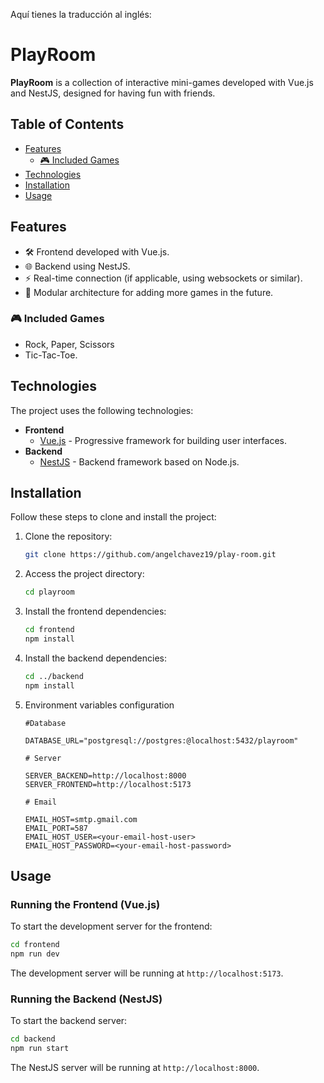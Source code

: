 Aquí tienes la traducción al inglés:

# PlayRoom

**PlayRoom** is a collection of interactive mini-games developed with Vue.js and NestJS, designed for having fun with friends.

## Table of Contents

- [Features](#features)
  - [🎮 Included Games](#-included-games)
- [Technologies](#technologies)
- [Installation](#installation)
- [Usage](#usage)

## Features

- 🛠️ Frontend developed with Vue.js.
- 🌐 Backend using NestJS.
- ⚡ Real-time connection (if applicable, using websockets or similar).
- 🔧 Modular architecture for adding more games in the future.

### 🎮 Included Games

- Rock, Paper, Scissors
- Tic-Tac-Toe.

## Technologies

The project uses the following technologies:

- **Frontend**
  - [Vue.js](https://vuejs.org/) - Progressive framework for building user interfaces.
- **Backend**
  - [NestJS](https://nestjs.com/) - Backend framework based on Node.js.

## Installation

Follow these steps to clone and install the project:

1. Clone the repository:

   ```bash
   git clone https://github.com/angelchavez19/play-room.git
   ```

1. Access the project directory:

   ```bash
   cd playroom
   ```

1. Install the frontend dependencies:

   ```bash
   cd frontend
   npm install
   ```

1. Install the backend dependencies:

   ```bash
   cd ../backend
   npm install
   ```

1. Environment variables configuration

   ```plaintext
   #Database

   DATABASE_URL="postgresql://postgres:@localhost:5432/playroom"

   # Server

   SERVER_BACKEND=http://localhost:8000
   SERVER_FRONTEND=http://localhost:5173

   # Email

   EMAIL_HOST=smtp.gmail.com
   EMAIL_PORT=587
   EMAIL_HOST_USER=<your-email-host-user>
   EMAIL_HOST_PASSWORD=<your-email-host-password>
   ```

## Usage

### Running the Frontend (Vue.js)

To start the development server for the frontend:

```bash
cd frontend
npm run dev
```

The development server will be running at `http://localhost:5173`.

### Running the Backend (NestJS)

To start the backend server:

```bash
cd backend
npm run start
```

The NestJS server will be running at `http://localhost:8000`.
